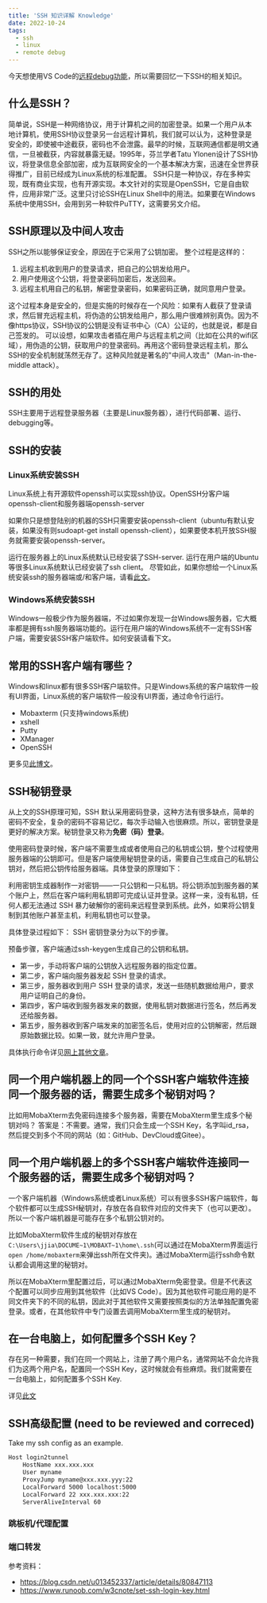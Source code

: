 ```yaml
---
title: 'SSH 知识详解 Knowledge'
date: 2022-10-24
tags:
  - ssh
  - linux
  - remote debug
---
```


今天想使用VS Code的[远程debug功能](_technical_blog/2022-10-24-remote-debug.md)，所以需要回忆一下SSH的相关知识。

## 什么是SSH？
简单说，SSH是一种网络协议，用于计算机之间的加密登录。如果一个用户从本地计算机，使用SSH协议登录另一台远程计算机，我们就可以认为，这种登录是安全的，即使被中途截获，密码也不会泄露。最早的时候，互联网通信都是明文通信，一旦被截获，内容就暴露无疑。1995年，芬兰学者Tatu Ylonen设计了SSH协议，将登录信息全部加密，成为互联网安全的一个基本解决方案，迅速在全世界获得推广，目前已经成为Linux系统的标准配置。
SSH只是一种协议，存在多种实现，既有商业实现，也有开源实现。本文针对的实现是OpenSSH，它是自由软件，应用非常广泛。这里只讨论SSH在Linux Shell中的用法。如果要在Windows系统中使用SSH，会用到另一种软件PuTTY，这需要另文介绍。

## SSH原理以及中间人攻击
SSH之所以能够保证安全，原因在于它采用了公钥加密。
整个过程是这样的：

1. 远程主机收到用户的登录请求，把自己的公钥发给用户。
1. 用户使用这个公钥，将登录密码加密后，发送回来。
1. 远程主机用自己的私钥，解密登录密码，如果密码正确，就同意用户登录。

这个过程本身是安全的，但是实施的时候存在一个风险：如果有人截获了登录请求，然后冒充远程主机，将伪造的公钥发给用户，那么用户很难辨别真伪。因为不像https协议，SSH协议的公钥是没有证书中心（CA）公证的，也就是说，都是自己签发的。
可以设想，如果攻击者插在用户与远程主机之间（比如在公共的wifi区域），用伪造的公钥，获取用户的登录密码。再用这个密码登录远程主机，那么SSH的安全机制就荡然无存了。这种风险就是著名的"中间人攻击"（Man-in-the-middle attack）。

## SSH的用处
SSH主要用于远程登录服务器（主要是Linux服务器），进行代码部署、运行、debugging等。

## SSH的安装
### Linux系统安装SSH
Linux系统上有开源软件openssh可以实现ssh协议。OpenSSH分客户端openssh-client和服务器端openssh-server

如果你只是想登陆别的机器的SSH只需要安装openssh-client（ubuntu有默认安装，如果没有则sudoapt-get install openssh-client），如果要使本机开放SSH服务就需要安装openssh-server。

运行在服务器上的Linux系统默认已经安装了SSH-server.
运行在用户端的Ubuntu等很多Linux系统默认已经安装了ssh client。
尽管如此，如果你想给一个Linux系统安装ssh的服务器端或/和客户端，请看[此文](https://www.cnblogs.com/x_wukong/p/4475567.html)。


### Windows系统安装SSH
Windows一般极少作为服务器端，不过如果你发现一台Windows服务器，它大概率都是拥有ssh服务器端功能的。运行在用户端的Windows系统不一定有SSH客户端，需要安装SSH客户端软件。如何安装请看下文。

## 常用的SSH客户端有哪些？
Windows和linux都有很多SSH客户端软件。只是Windows系统的客户端软件一般有UI界面，Linux系统的客户端软件一般没有UI界面，通过命令行运行。

- Mobaxterm (只支持windows系统)
- xshell
- Putty
- XManager
- OpenSSH

更多见[此博文](https://www.v1tx.com/post/best-ssh-client/)。



## SSH秘钥登录
从上文的SSH原理可知，SSH 默认采用密码登录，这种方法有很多缺点，简单的密码不安全，复杂的密码不容易记忆，每次手动输入也很麻烦。所以，密钥登录是更好的解决方案。秘钥登录又称为**免密（码）登录**。

使用密码登录时候，客户端不需要生成或者使用自己的私钥或公钥，整个过程使用服务器端的公钥即可。但是客户端使用秘钥登录的话，需要自己生成自己的私钥公钥对，然后把公钥传给服务器端。具体登录的原理如下：

利用密钥生成器制作一对密钥——一只公钥和一只私钥。将公钥添加到服务器的某个账户上，然后在客户端利用私钥即可完成认证并登录。这样一来，没有私钥，任何人都无法通过 SSH 暴力破解你的密码来远程登录到系统。此外，如果将公钥复制到其他账户甚至主机，利用私钥也可以登录。

具体登录过程如下：
SSH 密钥登录分为以下的步骤。

预备步骤，客户端通过ssh-keygen生成自己的公钥和私钥。

- 第一步，手动将客户端的公钥放入远程服务器的指定位置。
- 第二步，客户端向服务器发起 SSH 登录的请求。
- 第三步，服务器收到用户 SSH 登录的请求，发送一些随机数据给用户，要求用户证明自己的身份。
- 第四步，客户端收到服务器发来的数据，使用私钥对数据进行签名，然后再发还给服务器。
- 第五步，服务器收到客户端发来的加密签名后，使用对应的公钥解密，然后跟原始数据比较。如果一致，就允许用户登录。

具体执行命令详见[网上其他文章](https://www.runoob.com/w3cnote/set-ssh-login-key.html)。

## 同一个用户端机器上的同一个个SSH客户端软件连接同一个服务器的话，需要生成多个秘钥对吗？
比如用MobaXterm去免密码连接多个服务器，需要在MobaXterm里生成多个秘钥对吗？
答案是：不需要。通常，我们只会生成一个SSH Key，名字叫id_rsa，然后提交到多个不同的网站（如：GitHub、DevCloud或Gitee）。


## 同一个用户端机器上的多个SSH客户端软件连接同一个服务器的话，需要生成多个秘钥对吗？

一个客户端机器（Windows系统或者Linux系统）可以有很多SSH客户端软件，每个软件都可以生成SSH秘钥对，存放在各自软件对应的文件夹下（也可以更改）。所以一个客户端机器是可能存在多个私钥公钥对的。

比如MobaXterm软件生成的秘钥对存放在`C:\Users\jjia\DOCUME~1\MOBAXT~1\home\.ssh`(可以通过在MobaXterm界面运行`open /home/mobaxterm`来弹出ssh所在文件夹)。通过MobaXterm运行ssh命令默认都会调用这里的秘钥对。

所以在MobaXterm里配置过后，可以通过MobaXterm免密登录。但是不代表这个配置可以同步应用到其他软件（比如VS Code）。因为其他软件可能应用的是不同文件夹下的不同的私钥，因此对于其他软件又需要按照类似的方法单独配置免密登录。或者，在其他软件中专门设置去调用MobaXterm里生成的秘钥对。


## 在一台电脑上，如何配置多个SSH Key？
存在另一种需要，我们在同一个网站上，注册了两个用户名，通常网站不会允许我们为这两个用户名，配置同一个SSH Key，这时候就会有些麻烦。我们就需要在一台电脑上，如何配置多个SSH Key.

详见[此文](https://support.huaweicloud.com/codehub_faq/codehub_faq_0002.html)

## SSH高级配置 (need to be reviewed and correced)
Take my ssh config as an example.

```bash
Host login2tunnel
    HostName xxx.xxx.xxx
    User myname
    ProxyJump myname@xxx.xxx.yyy:22
    LocalForward 5000 localhost:5000
    LocalForward 22 xxx.xxx.xxx:22
    ServerAliveInterval 60
```

### 跳板机/代理配置

### 端口转发


参考资料：
- https://blog.csdn.net/u013452337/article/details/80847113
- https://www.runoob.com/w3cnote/set-ssh-login-key.html